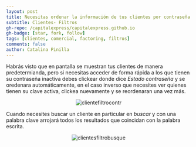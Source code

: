 ```yaml
---
layout: post
title: Necesitas ordenar la información de tus clientes por contraseña o nombre, ve como.
subtitle: Clientes- Filtros
gh-repo: /capitalexpress/capitalexpress.github.io
gh-badge: [star, fork, follow]
tags: [clientes, comercial, factoring, filtros]
comments: false
author: Catalina Pinilla
---
```

Habrás visto que en pantalla se muestran tus clientes de manera predetermianda, pero si necesitas acceder de forma rápida a los que tienen su contraseña inactiva debes clickear donde dice *Estado contraseña* y se oredenara automáticamente, en el caso inverso que necesites ver quienes tienen su clave activa, clickea nuevamente y se reordenaran una vez más. 

<p align="center">
  <img src="https://cdn.capitalexpress.cl/img/clientefiltrocontr.png" alt="clientefiltrocontr">
</p>

Cuando necesites buscar un cliente en particular en *buscar* y con una palabra clave arrojará todos los resultados que coincidan con la palabra escrita.

<p align="center">
  <img src="https://cdn.capitalexpress.cl/img/clientesfiltrobusque.png" alt="clientesfiltrobusque">
</p>